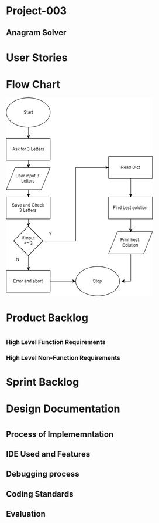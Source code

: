 # Project-003
## Anagram Solver

<h1> User Stories <h1>
    <h3>  <h3>
    
# Flow Chart 
![FlowChart](https://github.com/Oliver-Slape/Project-003/blob/master/Flowchart.png)

<h1> Product Backlog <h1>
    <h3> High Level Function Requirements <h3>
        <h4>  <h4>
    <h3> High Level Non-Function Requirements <h3>
        <h4> <h4>

<h1> Sprint Backlog <h1>
    <h3>  <h3>
    
<h1> Design Documentation <h1>
  <h2> Process of Implememntation <h2>
    <h3> <h3>
  <h2> IDE Used and Features <h2>
    <h3> <h3>
  <h2> Debugging process <h2>
    <h3> <h3>
  <h2> Coding Standards <h2>
    <h3> <h3>
  <h2> Evaluation <h2>
    <h3> <h3>
    
